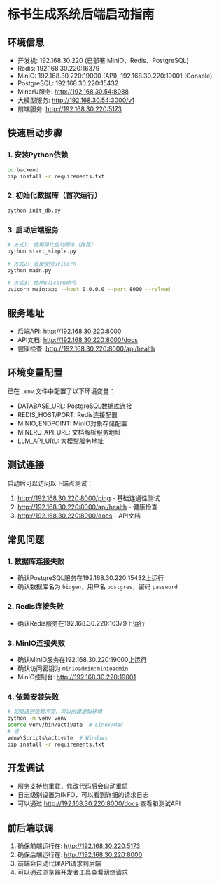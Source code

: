 # 标书生成系统后端启动指南

## 环境信息
- 开发机: 192.168.30.220 (已部署 MinIO、Redis、PostgreSQL)
- Redis: 192.168.30.220:16379
- MinIO: 192.168.30.220:19000 (API), 192.168.30.220:19001 (Console)
- PostgreSQL: 192.168.30.220:15432
- MinerU服务: http://192.168.30.54:8088
- 大模型服务: http://192.168.30.54:3000/v1
- 前端服务: http://192.168.30.220:5173

## 快速启动步骤

### 1. 安装Python依赖
```bash
cd backend
pip install -r requirements.txt
```

### 2. 初始化数据库（首次运行）
```bash
python init_db.py
```

### 3. 启动后端服务
```bash
# 方式1: 使用简化启动脚本（推荐）
python start_simple.py

# 方式2: 直接使用uvicorn
python main.py

# 方式3: 使用uvicorn命令
uvicorn main:app --host 0.0.0.0 --port 8000 --reload
```

## 服务地址
- 后端API: http://192.168.30.220:8000
- API文档: http://192.168.30.220:8000/docs
- 健康检查: http://192.168.30.220:8000/api/health

## 环境变量配置
已在 `.env` 文件中配置了以下环境变量：
- DATABASE_URL: PostgreSQL数据库连接
- REDIS_HOST/PORT: Redis连接配置
- MINIO_ENDPOINT: MinIO对象存储配置
- MINERU_API_URL: 文档解析服务地址
- LLM_API_URL: 大模型服务地址

## 测试连接
启动后可以访问以下端点测试：
1. http://192.168.30.220:8000/ping - 基础连通性测试
2. http://192.168.30.220:8000/api/health - 健康检查
3. http://192.168.30.220:8000/docs - API文档

## 常见问题

### 1. 数据库连接失败
- 确认PostgreSQL服务在192.168.30.220:15432上运行
- 确认数据库名为 `bidgen`，用户名 `postgres`，密码 `password`

### 2. Redis连接失败
- 确认Redis服务在192.168.30.220:16379上运行

### 3. MinIO连接失败
- 确认MinIO服务在192.168.30.220:19000上运行
- 确认访问密钥为 `minioadmin:minioadmin`
- MinIO控制台: http://192.168.30.220:19001

### 4. 依赖安装失败
```bash
# 如果遇到依赖冲突，可以创建虚拟环境
python -m venv venv
source venv/bin/activate  # Linux/Mac
# 或
venv\Scripts\activate  # Windows
pip install -r requirements.txt
```

## 开发调试
- 服务支持热重载，修改代码后会自动重启
- 日志级别设置为INFO，可以看到详细的请求日志
- 可以通过 http://192.168.30.220:8000/docs 查看和测试API

## 前后端联调
1. 确保前端运行在: http://192.168.30.220:5173
2. 确保后端运行在: http://192.168.30.220:8000
3. 前端会自动代理API请求到后端
4. 可以通过浏览器开发者工具查看网络请求